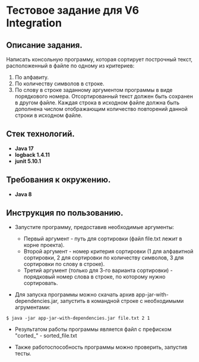 # Тестовое задание для V6 Integration

## Описание задания.

Написать консольную программу, которая сортирует построчный текст, расположенный в файле по одному из критериев:

1. По алфавиту.
2. По количеству символов в строке.
3. По слову в строке заданному аргументом программы в виде порядкового номера.
   Отсортированный текст должен быть сохранен в другом файле.
   Каждая строка в исходном файле должна быть дополнена числом отображающим количество повторений данной строки в
   исходном
   файле.

## Стек технологий.

- **Java 17**
- **logback 1.4.11**
- **junit 5.10.1**

## Требования к окружению.

- **Java 8**

## Инструкция по пользованию.

- Запустите программу, предоставив необходимые аргументы:
    - Первый аргумент - путь для сортировки (файл file.txt лежит в корне проекта).
    - Второй аргумент - номер критерия сортировки (1 для алфавитной сортировки, 2 для сортировки по количеству символов,
      3 для сортировки по слову в строке).
    - Третий аргумент (только для 3-го варианта сортировки) - порядковый номер слова в строке, по которому нужно
      сортировать.

- Для запуска программы можно скачать архив app-jar-with-dependencies.jar, запустить в командной строке с необходимыми
  агрументами:

``` shell 
$ java -jar app-jar-with-dependencies.jar file.txt 2 1  
```
- Результатом работы программы является файл с префиском "corted_" - sorted_file.txt

- Также работоспособность программы можно проверить, запустив тесты.
